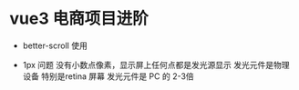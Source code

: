 # vue3 电商项目进阶

- better-scroll 使用

- 1px 问题
    没有小数点像素，显示屏上任何点都是发光源显示 发光元件是物理设备 特别是retina 屏幕 发光元件是 PC 的 2-3倍
